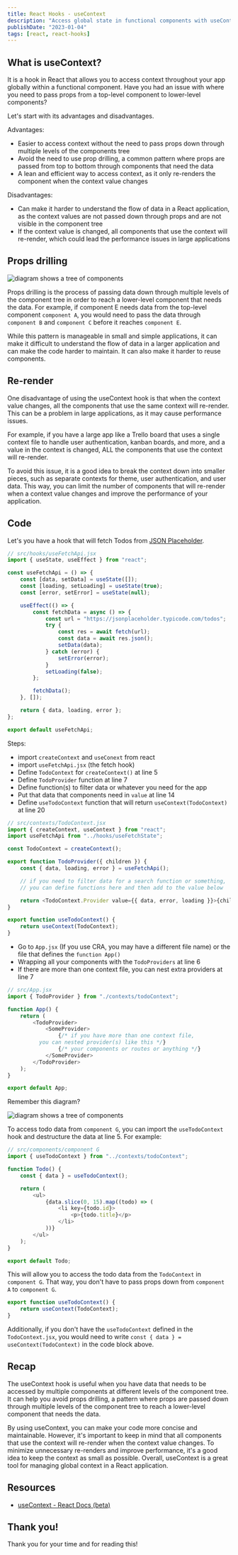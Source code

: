 ```yaml
---
title: React Hooks - useContext
description: "Access global state in functional components with useContext hook in React 16.8. Avoid prop drilling & consume context efficiently."
publishDate: "2023-01-04"
tags: [react, react-hooks]
---
```


## What is useContext?

It is a hook in React that allows you to access context throughout your app globally within a functional component. Have you had an issue with where you need to pass props from a top-level component to lower-level components?

Let's start with its advantages and disadvantages.

Advantages:

- Easier to access context without the need to pass props down through multiple levels of the components tree
- Avoid the need to use prop drilling, a common pattern where props are passed from top to bottom through components that need the data
- A lean and efficient way to access context, as it only re-renders the component when the context value changes

Disadvantages:

- Can make it harder to understand the flow of data in a React application, as the context values are not passed down through props and are not visible in the component tree
- If the context value is changed, all components that use the context will re-render, which could lead the performance issues in large applications

## Props drilling

<img src="https://user-images.githubusercontent.com/35031228/210663654-ce79c986-a04c-4e34-964d-42053f8ec6be.png" alt="diagram shows a tree of components">

Props drilling is the process of passing data down through multiple levels of the component tree in order to reach a lower-level component that needs the data. For example, if component E needs data from the top-level component `component A`, you would need to pass the data through `component B` and `component C` before it reaches `component E`.

While this pattern is manageable in small and simple applications, it can make it difficult to understand the flow of data in a larger application and can make the code harder to maintain. It can also make it harder to reuse components.

## Re-render

One disadvantage of using the useContext hook is that when the context value changes, all the components that use the same context will re-render. This can be a problem in large applications, as it may cause performance issues.

For example, if you have a large app like a Trello board that uses a single context file to handle user authentication, kanban boards, and more, and a value in the context is changed, ALL the components that use the context will re-render.

To avoid this issue, it is a good idea to break the context down into smaller pieces, such as separate contexts for theme, user authentication, and user data. This way, you can limit the number of components that will re-render when a context value changes and improve the performance of your application.

## Code

Let's you have a hook that will fetch Todos from [JSON Placeholder](https://jsonplaceholder.typicode.com/todos).

```js showLineNumbers
// src/hooks/useFetchApi.jsx
import { useState, useEffect } from "react";

const useFetchApi = () => {
	const [data, setData] = useState([]);
	const [loading, setLoading] = useState(true);
	const [error, setError] = useState(null);

	useEffect(() => {
		const fetchData = async () => {
			const url = "https://jsonplaceholder.typicode.com/todos";
			try {
				const res = await fetch(url);
				const data = await res.json();
				setData(data);
			} catch (error) {
				setError(error);
			}
			setLoading(false);
		};

		fetchData();
	}, []);

	return { data, loading, error };
};

export default useFetchApi;
```

Steps:

- import `createContext` and `useConext` from react
- import `useFetchApi.jsx` (the fetch hook)
- Define `TodoContext` for `createContext()` at line 5
- Define `TodoProvider` function at line 7
- Define function(s) to filter data or whatever you need for the app
- Put that data that components need in `value` at line 14
- Define `useTodoContext` function that will return `useContext(TodoContext)` at line 20

```js showLineNumbers
// src/contexts/TodoContext.jsx
import { createContext, useContext } from "react";
import useFetchApi from "../hooks/useFetchState";

const TodoContext = createContext();

export function TodoProvider({ children }) {
	const { data, loading, error } = useFetchApi();

	// if you need to filter data for a search function or something,
	// you can define functions here and then add to the value below

	return <TodoContext.Provider value={{ data, error, loading }}>{children}</TodoContext.Provider>;
}

export function useTodoContext() {
	return useContext(TodoContext);
}
```

- Go to `App.jsx` (If you use CRA, you may have a different file name) or the file that defines the `function App()`
- Wrapping all your components with the `TodoProviders` at line 6
- If there are more than one context file, you can nest extra providers at line 7

```js showLineNumbers
// src/App.jsx
import { TodoProvider } from "./contexts/todoContext";

function App() {
	return (
		<TodoProvider>
			<SomeProvider>
				{/* if you have more than one context file, 
          you can nested provider(s) like this */}
				{/* your components or routes or anything */}
			</SomeProvider>
		</TodoProvider>
	);
}

export default App;
```

Remember this diagram?

<img src="https://user-images.githubusercontent.com/35031228/210663654-ce79c986-a04c-4e34-964d-42053f8ec6be.png" alt="diagram shows a tree of components">

To access todo data from `component G`, you can import the `useTodoContext` hook and destructure the data at line 5. For example:

```js showLineNumbers
// src/components/component G
import { useTodoContext } from "../contexts/todoContext";

function Todo() {
	const { data } = useTodoContext();

	return (
		<ul>
			{data.slice(0, 15).map((todo) => (
				<li key={todo.id}>
					<p>{todo.title}</p>
				</li>
			))}
		</ul>
	);
}

export default Todo;
```

This will allow you to access the todo data from the `TodoContext` in `component G`. That way, you don't have to pass props down from `component A` to `component G`.

```js
export function useTodoContext() {
	return useContext(TodoContext);
}
```

Additionally, if you don't have the `useTodoContext` defined in the `TodoContext.jsx`, you would need to write `const { data } = useContext(TodoContext)` in the code block above.

## Recap

The useContext hook is useful when you have data that needs to be accessed by multiple components at different levels of the component tree. It can help you avoid props drilling, a pattern where props are passed down through multiple levels of the component tree to reach a lower-level component that needs the data.

By using useContext, you can make your code more concise and maintainable. However, it's important to keep in mind that all components that use the context will re-render when the context value changes. To minimize unnecessary re-renders and improve performance, it's a good idea to keep the context as small as possible. Overall, useContext is a great tool for managing global context in a React application.

## Resources

- [useContext - React Docs (beta)](https://beta.reactjs.org/reference/react/useContext)

## Thank you!

Thank you for your time and for reading this!
